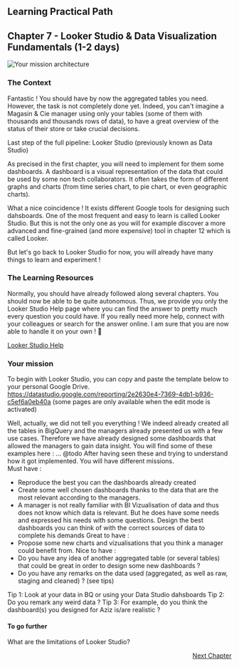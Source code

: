 ## Learning Practical Path 

## Chapter 7 - Looker Studio & Data Visualization Fundamentals (1-2 days)

![Your mission architecture](img/architecture_datastudio.png)

### The Context

Fantastic ! You should have by now the aggregated tables you need. However, the task is not completely done yet. Indeed, you can't imagine a Magasin & Cie manager using only your tables (some of them with thousands and thousands rows of data), to have a great overview of the status of their store or take crucial decisions. 

Last step of the full pipeline: Looker Studio (previously known as Data Studio)

As precised in the first chapter, you will need to implement for them some dashboards. A dashboard is a visual representation of the data that could be used by some non tech collaborators. It often takes the form of different graphs and charts (from time series chart, to pie chart, or even geographic charts).

What a nice coincidence ! It exists different Google tools for designing such dahsboards. One of the most frequent and easy to learn is called Looker Studio. But this is not the only one as you will for example discover a more advanced and fine-grained (and more expensive) tool in chapter 12 which is called Looker.

But let's go back to Looker Studio for now, you will already have many things to learn and experiment !

### The Learning Resources

Normally, you should have already followed along several chapters. You should now be able to be quite autonomous.
Thus, we provide you only the Looker Studio Help page where you can find the answer to pretty much every question you could have. If you really need more help, connect with your colleagues or search for the answer online. I am sure that you are now able to handle it on your own ! 💪

[Looker Studio Help](https://support.google.com/looker-studio/)


### Your mission

To begin with Looker Studio, you can copy and paste the template below to your personal Google Drive.
https://datastudio.google.com/reporting/2e2630e4-7369-4db1-b936-c5ef6a0eb40a
(some pages are only available when the edit mode is activated)

Well, actually, we did not tell you everything ! We indeed already created all the tables in BigQuery and the managers already presented us with a few use cases. Therefore we have already designed some dashboards that allowed the managers to gain data insight. You will find some of these examples here : ... @todo
After having seen these and trying to understand how it got implemented. You will have different missions.  
Must have :  
- Reproduce the best you can the dashboards already created  
- Create some well chosen dashboards thanks to the data that are the most relevant according to the managers.
- A manager is not really familiar with BI Vizualisation of data and thus does not know which data is relevant. But he does have some needs and expressed his needs with some questions. Design the best dashboards you can think of with the correct sources of data to complete his demands
Great to have :  
- Propose some new charts and vizualisations that you think a manager could benefit from.
Nice to have :  
- Do you have any idea of another aggregated table (or several tables) that could be great in order to design some new dashboards ?
- Do you have any remarks on the data used (aggregated, as well as raw, staging and cleaned) ? (see tips)

Tip 1: Look at your data in BQ or using your Data Studio dahsboards
Tip 2: Do you remark any weird data ?
Tip 3: For example, do you think the dashboard(s) you designed for Aziz is/are realistic ?


#### To go further

What are the limitations of Looker Studio? 

<div style="text-align: right"> 
    <a href="chapter_08.md">Next Chapter</a>
</div>
